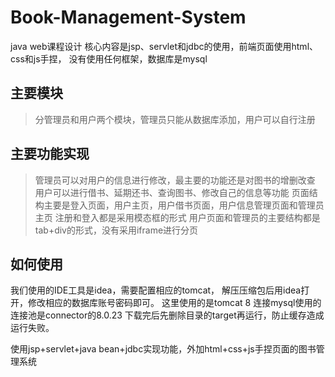 # Book-Management-System
java web课程设计
核心内容是jsp、servlet和jdbc的使用，前端页面使用html、css和js手捏， 没有使用任何框架，数据库是mysql

## 主要模块
> 分管理员和用户两个模块，管理员只能从数据库添加，用户可以自行注册
## 主要功能实现
> 管理员可以对用户的信息进行修改，最主要的功能还是对图书的增删改查
> 用户可以进行借书、延期还书、查询图书、修改自己的信息等功能
> 页面结构主要是登入页面，用户主页，用户借书页面，用户信息管理页面和管理员主页
> 注册和登入都是采用模态框的形式
> 用户页面和管理员的主要结构都是tab+div的形式，没有采用iframe进行分页

## 如何使用
我们使用的IDE工具是idea，需要配置相应的tomcat， 解压压缩包后用idea打开，修改相应的数据库账号密码即可。
这里使用的是tomcat 8
连接mysql使用的连接池是connector的8.0.23
下载完后先删除目录的target再运行，防止缓存造成运行失败。

使用jsp+servlet+java bean+jdbc实现功能，外加html+css+js手捏页面的图书管理系统
